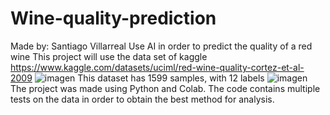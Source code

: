 # Wine-quality-prediction
Made by: Santiago Villarreal
Use AI in order to predict the quality of a red wine
This project will use the data set of kaggle https://www.kaggle.com/datasets/uciml/red-wine-quality-cortez-et-al-2009
![imagen](https://user-images.githubusercontent.com/81925037/171689978-c4daa79f-db79-4066-b905-424cb73ddef6.png)
This dataset has 1599 samples, with 12 labels 
![imagen](https://user-images.githubusercontent.com/81925037/171690741-e2b534e6-064f-4e65-afd1-07539674c61d.png)
The project was made using Python and Colab. The code contains multiple tests on the data in order to obtain the best method for analysis.
